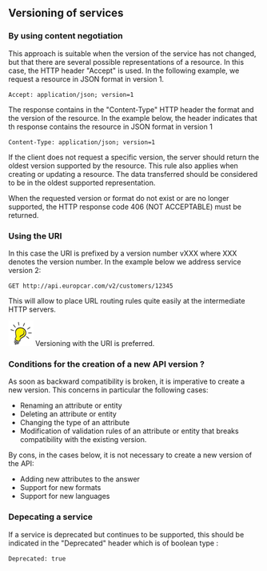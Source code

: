 ## Versioning of services
### By using content negotiation

This approach is suitable when the version of the service has not changed, but that there are several possible representations of a resource. In this case, the HTTP header "Accept" is used. In the following example, we request a resource in JSON format in version 1.

```
Accept: application/json; version=1
```

The response contains in the "Content-Type" HTTP header the format and the version of the resource. In the example below, the header indicates that th response contains the resource in JSON format in version 1
```
Content-Type: application/json; version=1
```

If the client does not request a specific version, the server should return the oldest version supported by the resource. This rule also applies when creating or updating a resource. The data transferred should be considered to be in the oldest supported representation.

When the requested version or format do not exist or are no longer supported, the HTTP response code 406 (NOT ACCEPTABLE) must be returned.

### Using the URI
In this case the URI is prefixed by a version number vXXX where XXX denotes the version number. In the example below we address service version 2:

```
GET http://api.europcar.com/v2/customers/12345
```

This will allow to place URL routing rules quite easily at the intermediate HTTP servers.


![Tip](lightbulb1.png) Versioning with the URI is preferred. 

### Conditions for the creation of a new API version ?

As soon as backward compatibility is broken, it is imperative to create a new version. This concerns in particular the following cases:

- Renaming an attribute or entity 
- Deleting an attribute or entity 
- Changing the type of an attribute 
- Modification of validation rules of an attribute or entity that breaks compatibility with the existing version. 

By cons, in the cases below, it is not necessary to create a new version of the API: 

- Adding new attributes to the answer 
- Support for new formats 
- Support for new languages

### Depecating a service
If a service is deprecated but continues to be supported, this should be indicated in the "Deprecated" header which is of boolean type :
```
Deprecated: true
```

